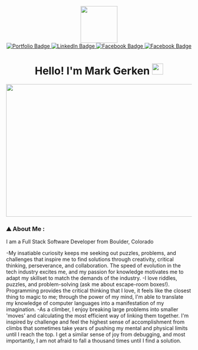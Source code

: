 <div id="header" align="center">
  <img src="https://media.giphy.com/media/Ah3zHH7hvsSB2/giphy.gif" width="100"/>
  
  <div id="badges">
    <a href="https://www.markgerken.com">
    <img src="https://img.shields.io/badge/Portfolio-0DBD8B?style=for-the-badge&logo=About&logoColor=white" alt="Portfolio Badge"/>
  </a>
  <a href="https://www.linkedin.com/in/markgerken86/">
    <img src="https://img.shields.io/badge/LinkedIn-blue?style=for-the-badge&logo=linkedin&logoColor=white" alt="LinkedIn Badge"/>
  </a>
    <a href="https://www.instagram.com/markgerken/">
    <img src="https://img.shields.io/badge/Instagram-E4405F?style=for-the-badge&logo=instagram&logoColor=white" alt="Facebook Badge"/>
  </a>
  <a href="https://www.facebook.com/mark.gerken.33/">
    <img src="https://img.shields.io/badge/Facebook-1877F2?style=for-the-badge&logo=facebook&logoColor=white" alt="Facebook Badge"/>
  </a>
</div>
  
  <h1>
  Hello! I'm Mark Gerken
  <img src="https://media.giphy.com/media/hvRJCLFzcasrR4ia7z/giphy.gif" width="30px"/>
  </h1>
  
  <div align="center">
  <img src="https://i.imgur.com/o5qzsq9.jpg" width="640" height="360"/>
  </div>
</div>

### :mountain: About Me :
I am a Full Stack Software Developer from Boulder, Colorado

-My insatiable curiosity keeps me seeking out puzzles, problems, and challenges that inspire me to find solutions through creativity, critical thinking, perseverance, and collaboration.
The speed of evolution in the tech industry excites me, and my passion for knowledge motivates me to adapt my skillset to match the demands of the industry.
-I love riddles, puzzles, and problem-solving (ask me about escape-room boxes!). 
Programming provides the critical thinking that I love, it feels like the closest thing to magic to me; through the power of my mind, I'm able to translate my knowledge of computer languages into a manifestation of my imagination.
-As a climber, I enjoy breaking large problems into smaller 'moves' and calculating the most efficient way of linking them together. 
I'm inspired by challenge and feel the highest sense of accomplishment from climbs that sometimes take years of pushing my mental and physical limits until I reach the top. 
I get a similar sense of joy from debugging, and most importantly, I am not afraid to fall a thousand times until I find a solution.
